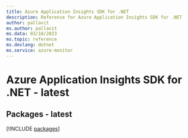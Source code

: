 ```yaml
---
title: Azure Application Insights SDK for .NET
description: Reference for Azure Application Insights SDK for .NET
author: pallavit
ms.author: pallavit
ms.data: 03/10/2023
ms.topic: reference
ms.devlang: dotnet
ms.service: azure-monitor
---
```

# Azure Application Insights SDK for .NET - latest
## Packages - latest
[!INCLUDE [packages](application-insights-index.md)]